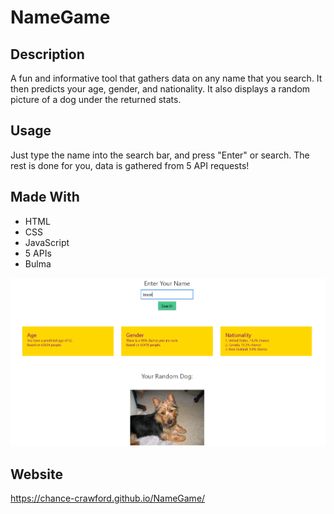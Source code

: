 # NameGame 

## Description
A fun and informative tool that gathers data on any name that you search.
It then predicts your age, gender, and nationality. It also displays
a random picture of a dog under the returned stats.

## Usage
Just type the name into the search bar, and press "Enter" or search. The rest is done for you, data is gathered from 5 API requests!


## Made With
* HTML
* CSS
* JavaScript
* 5 APIs
* Bulma


![name game](./assets/images/Capture.PNG)

## Website
https://chance-crawford.github.io/NameGame/